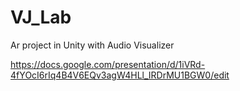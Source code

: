 # VJ_Lab
Ar project in Unity with Audio Visualizer

https://docs.google.com/presentation/d/1iVRd-4fYOcI6rIq4B4V6EQv3agW4HLl_IRDrMU1BGW0/edit
